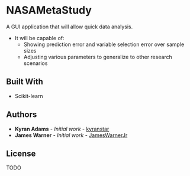 # NASAMetaStudy

A GUI application that will allow quick data analysis.
* It will be capable of:
	* Showing prediction error and variable selection error over sample sizes
	* Adjusting various parameters to generalize to other research scenarios

## Built With

* Scikit-learn

## Authors

* **Kyran Adams** - *Initial work* - [kyranstar](https://github.com/kyranstar)
* **James Warner** - *Initial work* - [JamesWarnerJr](https://github.com/JamesWarnerJr)

## License

TODO

